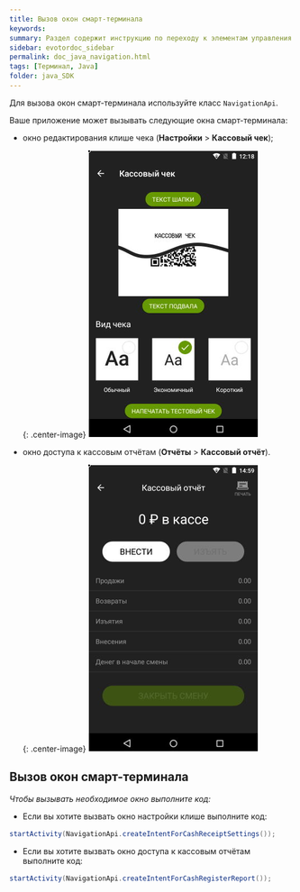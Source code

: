```yaml
---
title: Вызов окон смарт-терминала
keywords:
summary: Раздел содержит инструкцию по переходу к элементам управления смарт-терминалом.
sidebar: evotordoc_sidebar
permalink: doc_java_navigation.html
tags: [Терминал, Java]
folder: java_SDK
---
```


Для вызова окон смарт-терминала используйте класс `NavigationApi`.

Ваше приложение может вызывать следующие окна смарт-терминала:

* окно редактирования клише чека (**Настройки** > **Кассовый чек**);

   {: .center-image}
   ![](images\receiptsettings.png)

* окно доступа к кассовым отчётам (**Отчёты** > **Кассовый отчёт**).

   {: .center-image}
   ![](images\CashRegisterReport.png)

## Вызов окон смарт-терминала

*Чтобы вызывать необходимое окно выполните код:*

   * Если вы хотите вызвать окно настройки клише выполните код:

```java
startActivity(NavigationApi.createIntentForCashReceiptSettings());
```
   * Если вы хотите вызвать окно доступа к кассовым отчётам выполните код:

```java
startActivity(NavigationApi.createIntentForCashRegisterReport());
```
